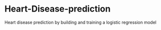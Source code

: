 # Heart-Disease-prediction
Heart disease prediction by building and training a logistic regression model
